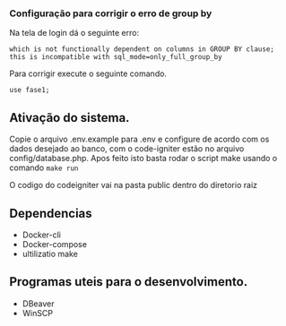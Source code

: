### Configuração para corrigir o erro de group by
Na tela de login dá o seguinte erro: 

    which is not functionally dependent on columns in GROUP BY clause; this is incompatible with sql_mode=only_full_group_by

Para corrigir execute o seguinte comando.

    use fase1;
    
## Ativação do sistema.

Copie o arquivo .env.example para .env e configure de acordo com os dados desejado ao banco, com o code-igniter estão no arquivo config/database.php. Apos feito isto basta rodar o script make usando o comando `make run`

O codigo do codeigniter vai na pasta public dentro do diretorio raiz

## Dependencias
* Docker-cli
* Docker-compose
* ultilizatio make

## Programas uteis para o desenvolvimento.
* DBeaver
* WinSCP